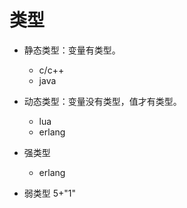类型
====

* 静态类型：变量有类型。
    - c/c++
    - java
* 动态类型：变量没有类型，值才有类型。
    - lua
    - erlang

* 强类型
    - erlang
* 弱类型 5+"1"